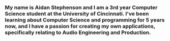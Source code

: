 ### My name is Aidan Stephenson and I am a 3rd year Computer Science student at the University of Cincinnati. I've been learning about Computer Science and programming for 5 years now, and I have a passion for creating my own applications, specifically relating to Audio Engineering and Production.

<!--
**asteph03/asteph03** is a ✨ _special_ ✨ repository because its `README.md` (this file) appears on your GitHub profile.

Here are some ideas to get you started:

- 🔭 I’m currently working on ...
- 🌱 I’m currently learning ...
- 👯 I’m looking to collaborate on ...
- 🤔 I’m looking for help with ...
- 💬 Ask me about ...
- 📫 How to reach me: ...
- 😄 Pronouns: ...
- ⚡ Fun fact: ...
-->
